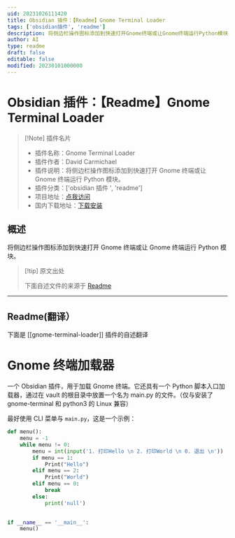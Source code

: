 ```yaml
---
uid: 20231026111420
title: Obsidian 插件：【Readme】Gnome Terminal Loader
tags: ['obsidian插件', 'readme']
description: 将侧边栏操作图标添加到快速打开Gnome终端或让Gnome终端运行Python模块。
author: AI
type: readme
draft: false
editable: false
modified: 20230101000000
---
```


# Obsidian 插件：【Readme】Gnome Terminal Loader

> [!Note] 插件名片
> - 插件名称：Gnome Terminal Loader
> - 插件作者：David Carmichael
> - 插件说明：将侧边栏操作图标添加到快速打开 Gnome 终端或让 Gnome 终端运行 Python 模块。
> - 插件分类：['obsidian 插件 ', 'readme']
> - 项目地址：[点我访问](https://github.com/CheeseCake87/gnome-terminal-loader)
> - 国内下载地址：[下载安装](https://pkmer.cn/products/plugin/pluginMarket/?gnome-terminal-loader)

## 概述

将侧边栏操作图标添加到快速打开 Gnome 终端或让 Gnome 终端运行 Python 模块。

> [!tip] 原文出处
>
>下面自述文件的来源于 [Readme](https://ghproxy.net/https://raw.githubusercontent.com/CheeseCake87/gnome-terminal-loader/master/README.md)

---

## Readme(翻译）

下面是 [[gnome-terminal-loader]] 插件的自述翻译

# Gnome 终端加载器

一个 Obsidian 插件，用于加载 Gnome 终端。它还具有一个 Python 脚本入口加载器，通过在 vault 的根目录中放置一个名为 main.py 的文件。（仅与安装了 gnome-terminal 和 python3 的 Linux 兼容）

最好使用 CLI 菜单与 `main.py`，这是一个示例：

```python
def menu():
	menu = -1
    while menu != 0:
        menu = int(input('1. 打印Hello \n 2. 打印World \n 0. 退出 \n'))
        if menu == 1:
            Print("Hello")
        elif menu == 2:
            Print("World")
        elif menu == 0:
            break
        else:
            print('null')
            

if __name__ == '__main__':
    menu()
    
```